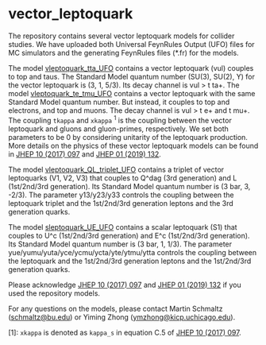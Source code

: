 # vector_leptoquark

The repository contains several vector leptoquark models for collider studies. We have uploaded both Universal FeynRules Output (UFO) files for MC simulators and the generating FeynRules files (\*.fr) for the models. 

The model [vleptoquark_tta_UFO](./vleptoquark_tta_UFO) contains a vector leptoquark (vul) couples to top and taus. The Standard Model quantum number (SU(3), SU(2), Y) for the vector leptoquark is (3, 1, 5/3). Its decay channel is vul > t ta+. The model [vleptoquark_te_tmu_UFO](./vleptoquark_te_tmu_UFO) contains a vector leptoquark with the same Standard Model quantum number. But instead, it couples to top and electrons, and top and muons. The decay channel is vul > t e+ and t mu+. 
The coupling ``tkappa`` and ``xkappa`` <sup>1</sup> is the coupling between the vector leptoquark and gluons and gluon-primes, respectively. We set both parameters to be 0 by considering unitarity of the leptoquark production. More details on the physics of these vector leptoquark models can be found in [JHEP 10 (2017) 097](https://link.springer.com/article/10.1007/JHEP10(2017)097) and [JHEP 01 (2019) 132](https://link.springer.com/article/10.1007%2FJHEP01%282019%29132).

The model [vleptoquark_QL_triplet_UFO](./vleptoquark_QL_triplet_UFO) contains a triplet of vector leptoquarks (V1, V2, V3) that couples to Q^dag (3rd generation) and L (1st/2nd/3rd generation). Its Standard Model quantum number is (3 bar, 3, -2/3). The parameter y13/y23/y33 controls the coupling between the leptoquark triplet and the 1st/2nd/3rd generation leptons and the 3rd generation quarks.

The model [sleptoquark_UE_UFO](./sleptoquark_UE_UFO) contains a scalar leptoquark (S1) that couples to U^c (1st/2nd/3rd generation) and E^c (1st/2nd/3rd generation). Its Standard Model quantum number is (3 bar, 1, 1/3). The parameter yue/yumu/yuta/yce/ycmu/ycta/yte/ytmu/ytta controls the coupling between the leptoquark and the 1st/2nd/3rd generation leptons and the 1st/2nd/3rd generation quarks.

Please acknowledge [JHEP 10 (2017) 097](https://link.springer.com/article/10.1007/JHEP10(2017)097) and [JHEP 01 (2019) 132](https://link.springer.com/article/10.1007%2FJHEP01%282019%29132) if you used the repository models.

For any questions on the models, please contact Martin Schmaltz (schmaltz@bu.edu) or Yiming Zhong (ymzhong@kicp.uchicago.edu).

<a>[1]</a>: ``xkappa`` is denoted as ``kappa_s`` in equation C.5 of [JHEP 10 (2017) 097](https://link.springer.com/article/10.1007/JHEP10(2017)097).

